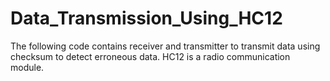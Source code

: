 # Data_Transmission_Using_HC12
The following code contains receiver and transmitter to transmit data using checksum to detect erroneous data. HC12 is a radio communication module.
